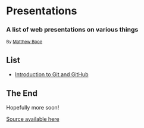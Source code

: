 # Presentations

### A list of web presentations on various things

<small>By [Matthew Booe](http://www.matthewbooe.com)</small>



## List

- [Introduction to Git and GitHub](./introduction-to-git/index.html)



## The End

Hopefully more soon!

[Source available here](https://github.com/mirdaki/presentations)